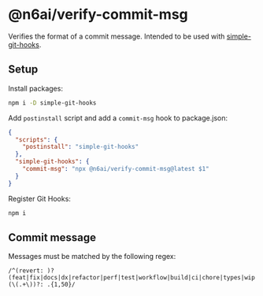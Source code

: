 # @n6ai/verify-commit-msg

Verifies the format of a commit message. Intended to be used with [simple-git-hooks](https://github.com/toplenboren/simple-git-hooks).

## Setup

Install packages:

```bash
npm i -D simple-git-hooks
```

Add `postinstall` script and add a `commit-msg` hook to package.json:

```json
{
  "scripts": {
    "postinstall": "simple-git-hooks"
  },
  "simple-git-hooks": {
    "commit-msg": "npx @n6ai/verify-commit-msg@latest $1"
  }
}
```

Register Git Hooks:

```bash
npm i
```

## Commit message

Messages must be matched by the following regex:

```text
/^(revert: )?(feat|fix|docs|dx|refactor|perf|test|workflow|build|ci|chore|types|wip|release|deps)(\(.+\))?: .{1,50}/
```
